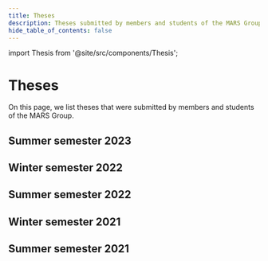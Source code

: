 ```yaml
---
title: Theses
description: Theses submitted by members and students of the MARS Group
hide_table_of_contents: false
---
```

import Thesis from '@site/src/components/Thesis';

# Theses

On this page, we list theses that were submitted by members and students of the MARS Group.

## Summer semester 2023

## Winter semester 2022

## Summer semester 2022

## Winter semester 2021

## Summer semester 2021

<div class="text--left">
  <Thesis
    header="Theory-driven Human Behavior Modeling"
    title="Comparing Theories of Human Behaviour by Implementing them in MARS Agents: An Interdisciplinary Approach Based on the HuB-CC Framework"
    author="Nima Ahmady-Moghaddam"
    type="ba"
    abstract="This thesis is concerned with the implementation of theories of human behavior as well as an agent architecture informed by domain expertise in an agent-based model written in MARS. A conceptual modeling framework called HuB-CC was used to identify, classify, and select the theories. The modeling approach was developed in an interdisciplinary exchange with the authors of the HuB-CC framework. The model results as well as the quality of the designed architecture are analyzed and potential avenues of further inquiry are explored."
    path='/img/student-work/theses/ahmady-moghaddam_ba_thesis.pdf'
  />
</div>
